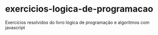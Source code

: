 # exercicios-logica-de-programacao
Exercícios resolvidos do livro lógica de programação e algoritmos com javascript
